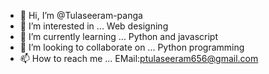 - 👋 Hi, I’m @Tulaseeram-panga
- 👀 I’m interested in ... Web designing
- 🌱 I’m currently learning ... Python and javascript
- 💞️ I’m looking to collaborate on ... Python programming
- 📫 How to reach me ... EMail:ptulaseeram656@gmail.com

<!---
Tulaseeram-panga/Tulaseeram-panga is a ✨ special ✨ repository because its `README.md` (this file) appears on your GitHub profile.
You can click the Preview link to take a look at your changes.
--->

